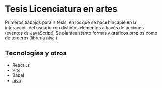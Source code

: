 # Tesis Licenciatura en artes
Primeros trabajos para la tesis, en los que se hace hincapié en la interacción del usuario con distintos elementos a través de acciones (eventos de JavaScript). Se plantean tanto formas y gráficos propios como de terceros (librería [nivo](https://nivo.rocks/) ). 

## Tecnologías y otros
- React Js
- Vite
- Babel
- [nivo](https://nivo.rocks/)

